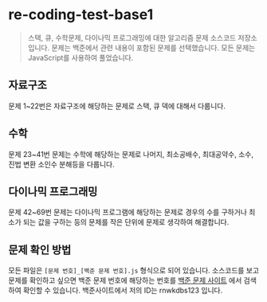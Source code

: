 # re-coding-test-base1



> 스택, 큐, 수학문제, 다이나믹 프로그래밍에 대한 알고리즘 문제 소스코드 저장소 입니다. 문제는 백준에서 관련 내용이 포함된 문제를 선택했습니다. 모든 문제는 JavaScript를 사용하여 풀었습니다. 



## 자료구조 

문제 1~22번은 자료구조에 해당하는 문제로 스택, 큐 덱에 대해서 다룹니다. 



## 수학

문제 23~41번 문제는 수학에 해당하는 문제로 나머지, 최소공배수, 최대공약수, 소수, 진법 변환 소인수 분해등을 다룹니다. 



## 다이나믹 프로그래밍

문제 42~69번 문제는 다이나믹 프로그램에 해당하는 문제로 경우의 수를 구하거나 최소가 되는 값을 구하는 등의 문제를 작은 단위에 문제로 생각하여 해결합니다. 



## 문제 확인 방법

모든 파일은 `[문제 번호]_[백준 문제 번호].js` 형식으로 되어 있습니다. 소스코드를 보고 문제를 확인하고 싶으면 백준 문제 번호에 해당하는 번호를 [백준 문제 사이트](https://www.acmicpc.net/) 에서 검색하여 확인할 수 있습니다. 백준사이트에서 저의 ID는 rnwkdbs123 입니다. 

